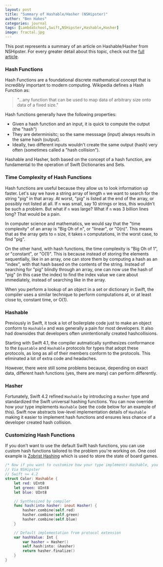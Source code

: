 ```yaml
---
layout: post
title: "Summary of Hashable/Hasher (NSHipster)"
author: "Ben Hakes"
categories: journal
tags: [LambdaSchool,Swift,NSHipster,Hashable,Hasher]
image: fractal.jpg
---
```


This post represents a summary of an article on Hashable/Hasher from NSHipster. For every greater detail about this topic, check out the [full article](https://nshipster.com/hashable/).

### Hash Functions

Hash Functions are a foundational discrete mathematical concept that is incredibly important to modern computing. Wikipedia defines a Hash Function as:
> "...any function that can be used to map data of arbitrary size onto data of a fixed size."

Hash functions generally have the following properties:
- Given a hash function and an input, it is quick to compute the output (the "hash")
- They are determinisitc; so the same messsage (input) always results in the same hash (output).
- Ideally, two different inputs wouldn't create the same output (hash) very often (sometimes called a "hash collision").

Hashable and Hasher, both based on the concept of a hash function, are fundamental to the operation of Swift Dictionaries and Sets.

### Time Complexity of Hash Functions

Hash functions are useful because they allow us to look information up faster. Let's say we have a string array of length `n` we want to search for the string "pig" in that array. At worst, "pig" is listed at the end of the array, or possibly not listed at all. If `n` was small, say 10 strings or less, this wouldn't be such a problem. But what if `n` was large? What if `n` was 3 billion lines long? That would be a pain. 

In computer science and mathematics, we would say that the "time complexity" of an array is "Big Oh of n", or "linear", or "O(n)". This means that as the array gets to `n` size, it takes `n` computations, in the worst case, to find "pig".

On the other hand, with hash functions, the time complexity is "Big Oh of 1", or "constant", or "O(1)". This is because instead of storing the elements sequentially, like in an array, one can store them  by computing a hash as an "index", with that hash based on the contents of the string. Instead of searching for "pig" blindly through an array, one can now use the hash of "pig" (in this case the index) to find the index value we care about immediately, instead of searching like in the array.

When you perform a lookup of an object in a set or dictionary in Swift, the compiler uses a similar technique to perform computations at, or at least close to, constant time, or O(1).

### Hashable
Previously in Swift, it took a lot of boilerplate code just to make an object conform to `Hashable` and was generally a pain for most developers. It also had downsides that developers often unintentionally created hashcollisions.

Starting with Swift 4.1, the compiler autmatically synthesizes conformance to the `Equatable` and `Hashable` protocols for types that adopt these protocols, as long as all of their members conform to the protocols. This eliminated a lot of extra code and headaches.

However, there were still some problems because, depending on exact data, different hash functions (yes, there are many) can perform differently.

### Hasher

Fortunately, Swift 4.2 refined `Hashable` by introducing a `Hasher` type and standardized the Swift universal hashing functions. You can now override how your type implements `Hashable` (see the code below for an example of this). Swift now abstracts low-level implementation details of `Hashable` making it easier to implement hash functions and ensures less chance of a developer created hash collision.

### Customizing Hash Functions

If you don't want to use the default Swift hash functions, you can use custom hash functions tailored to the problem you're working on. One cool example is [Zobrist Hashing](https://en.wikipedia.org/wiki/Zobrist_hashing) which is used to store the state of board games.

```swift
/* Now if you want to customize how your type implements Hashable, you can override the hash(into:) method instead of hashValue. The hash(into:) method passes a Hasher object by reference, which you call combine(_:) on to add the essential state information of your type.*/
// Via NSHipster
// Swift >= 4.2
struct Color: Hashable {
    let red: UInt8
    let green: UInt8
    let blue: UInt8

    // Synthesized by compiler
    func hash(into hasher: inout Hasher) {
        hasher.combine(self.red)
        hasher.combine(self.green)
        hasher.combine(self.blue)
    }

    // Default implementation from protocol extension
    var hashValue: Int {
        var hasher = Hasher()
        self.hash(into: &hasher)
        return hasher.finalize()
    }
}

```